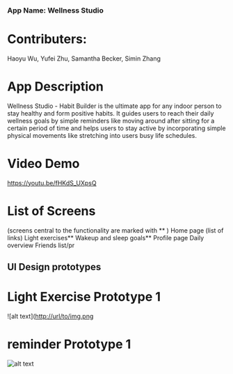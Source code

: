### App Name: Wellness Studio

# Contributers:
Haoyu Wu, Yufei Zhu, Samantha Becker, Simin Zhang

# App Description
Wellness Studio - Habit Builder is the ultimate app for any indoor person to stay healthy and form positive habits. It guides users to reach their daily wellness goals by simple reminders like moving around after sitting for a certain period of time and helps users to stay active by incorporating simple physical movements like stretching into users busy life schedules.

# Video Demo
https://youtu.be/fHKdS_UXpsQ
# List of Screens
(screens central to the functionality are marked with ** )
  Home page (list of links)
  Light exercises**
  Wakeup and sleep goals**
  Profile page
  Daily overview
  Friends list/pr



## UI Design prototypes
# Light Exercise Prototype 1
![alt text]([http://url/to/img.png](https://github.com/yoofyoof/android_mobile_app_dev/blob/master/design%20pics/light%20exercise%20prototype.png)

# reminder Prototype 1
![alt text]([http://url/to/img.png](https://github.com/yoofyoof/android_mobile_app_dev/blob/master/design%20pics/wake%20up%20and%20sleep%20goal%20prototype%20.png))

